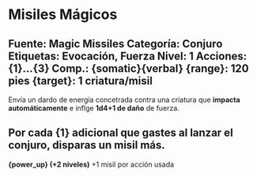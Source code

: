 # Misiles Mágicos

Fuente: Magic Missiles
Categoría: Conjuro
Etiquetas: Evocación, Fuerza
Nivel: 1
Acciones: {1}...{3}
__Comp.__: {somatic}{verbal}
{range}: 120 pies
{target}: 1 criatura/misil
---

Envía un dardo de energía concetrada contra una criatura que __impacta automáticamente__ e inflge __1d4+1 de daño__ de fuerza.

Por cada {1} adicional que gastes al lanzar el conjuro, disparas un misil más.
---
__{power_up} (+2 niveles)__ +1 misil por acción usada